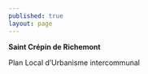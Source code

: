 ```yaml
---
published: true
layout: page
---
```

**Saint Crépin de Richemont**

Plan Local d’Urbanisme intercommunal
